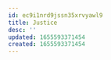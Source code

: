 ```yaml
---
id: ec9i1nrd9jssn35xrvyawl9
title: Justice
desc: ''
updated: 1655593371454
created: 1655593371454
---
```


